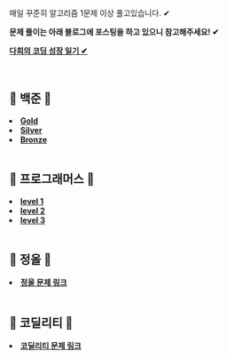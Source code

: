 <p>매일 꾸준히 알고리즘 1문제 이상 풀고있습니다. ✔</p>
<p><b>문제 풀이는 아래 블로그에 포스팅을 하고 있으니 참고해주세요! ✔ </p>
<p><a href="https://ilmiodiario.tistory.com/"> 다희의 코딩 성장 일기 ✔</a></p>
<br>
<h2>💙 백준 💙</h2>
<li><a href="https://github.com/ekgml3765/algorithm/tree/main/BJ/src/Gold"> Gold</a></li>
<li><a href="https://github.com/ekgml3765/algorithm/tree/main/BJ/src/Silver">Silver</a></li>
<li><a href="https://github.com/ekgml3765/algorithm/tree/main/BJ/src/Bronze">Bronze</a></li>
<br>
<h2>💜 프로그래머스 💜</h2>
<li><a href="https://github.com/ekgml3765/algorithm/tree/main/Programmers/src/Level1"> level 1</a></li>
<li><a href="https://github.com/ekgml3765/algorithm/tree/main/Programmers/src/Level2">level 2</a></li>
<li><a href="https://github.com/ekgml3765/algorithm/tree/main/Programmers/src/Level3">level 3</a></li>
<br>
<h2>💛 정올 💛</h2>
<li><a href="https://github.com/ekgml3765/algorithm/tree/main/JONGOL/src"> 정올 문제 링크 </a></li>
<br>
<h2>🧡 코딜리티 🧡</h2>
<li><a href="https://github.com/ekgml3765/algorithm/tree/main/Codility/src"> 코딜리티 문제 링크</a></li>

